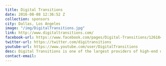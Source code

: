 ```yaml
---
title: Digital Transitions
date: 2016-08-08 12:36:52 Z
collection: sponsors
city: Dallas, Los Angeles
image: "/img/DigitalTransitions.jpg"
link: http://www.digitaltransitions.com/
facebook-url: https://www.facebook.com/pages/Digital-Transitions/126184805164
twitter-url: https://twitter.com/digitransitions
youtube-url: https://www.youtube.com/user/DigitalTransitions
desc: Digital Transitions is one of the largest providers of high-end digital solutions in the United States. Digital Transitions specializes in the sales, rentals, training and support of both new and used digital backs from Phase One and Leaf. High end digital is more than just a purchase – it’s an investment. And it’s up to DT to make sure it is a successful one. Whether you are looking to make the transition to digital, or have the need to upgrade your existing systems, cameras and lenses, DT will be there for you.
contact-email:
---
```

